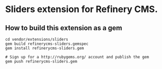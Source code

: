 # Sliders extension for Refinery CMS.

## How to build this extension as a gem

    cd vendor/extensions/sliders
    gem build refinerycms-sliders.gemspec
    gem install refinerycms-sliders.gem

    # Sign up for a http://rubygems.org/ account and publish the gem
    gem push refinerycms-sliders.gem